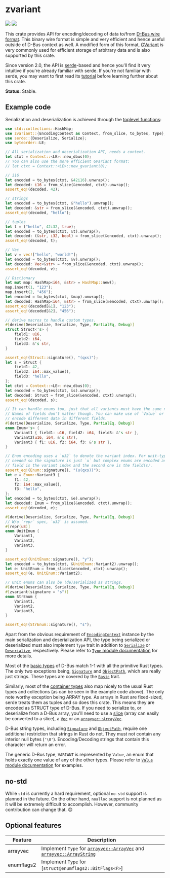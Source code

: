 # zvariant

[![](https://docs.rs/zvariant/badge.svg)](https://docs.rs/zvariant/) [![](https://img.shields.io/crates/v/zvariant)](https://crates.io/crates/zvariant)

This crate provides API for encoding/decoding of data to/from [D-Bus wire format][dwf]. This binary
wire format is simple and very efficient and hence useful outside of D-Bus context as well. A
modified form of this format, [GVariant] is very commonly used for efficient storage of arbitrary
data and is also supported by this crate.

Since version 2.0, the API is [serde]-based and hence you'll find it very intuitive if you're
already familiar with serde. If you're not familiar with serde, you may want to first read its
[tutorial] before learning further about this crate.

**Status:** Stable.

## Example code

Serialization and deserialization is achieved through the [toplevel functions]:

```rust
use std::collections::HashMap;
use zvariant::{EncodingContext as Context, from_slice, to_bytes, Type};
use serde::{Deserialize, Serialize};
use byteorder::LE;

// All serialization and deserialization API, needs a context.
let ctxt = Context::<LE>::new_dbus(0);
// You can also use the more efficient GVariant format:
// let ctxt = Context::<LE>::new_gvariant(0);

// i16
let encoded = to_bytes(ctxt, &42i16).unwrap();
let decoded: i16 = from_slice(&encoded, ctxt).unwrap();
assert_eq!(decoded, 42);

// strings
let encoded = to_bytes(ctxt, &"hello").unwrap();
let decoded: &str = from_slice(&encoded, ctxt).unwrap();
assert_eq!(decoded, "hello");

// tuples
let t = ("hello", 42i32, true);
let encoded = to_bytes(ctxt, &t).unwrap();
let decoded: (&str, i32, bool) = from_slice(&encoded, ctxt).unwrap();
assert_eq!(decoded, t);

// Vec
let v = vec!["hello", "world!"];
let encoded = to_bytes(ctxt, &v).unwrap();
let decoded: Vec<&str> = from_slice(&encoded, ctxt).unwrap();
assert_eq!(decoded, v);

// Dictionary
let mut map: HashMap<i64, &str> = HashMap::new();
map.insert(1, "123");
map.insert(2, "456");
let encoded = to_bytes(ctxt, &map).unwrap();
let decoded: HashMap<i64, &str> = from_slice(&encoded, ctxt).unwrap();
assert_eq!(decoded[&1], "123");
assert_eq!(decoded[&2], "456");

// derive macros to handle custom types.
#[derive(Deserialize, Serialize, Type, PartialEq, Debug)]
struct Struct<'s> {
    field1: u16,
    field2: i64,
    field3: &'s str,
}

assert_eq!(Struct::signature(), "(qxs)");
let s = Struct {
    field1: 42,
    field2: i64::max_value(),
    field3: "hello",
};
let ctxt = Context::<LE>::new_dbus(0);
let encoded = to_bytes(ctxt, &s).unwrap();
let decoded: Struct = from_slice(&encoded, ctxt).unwrap();
assert_eq!(decoded, s);

// It can handle enums too, just that all variants must have the same number and types of fields.
// Names of fields don't matter though. You can make use of `Value` or `OwnedValue` if you want to
// encode different data in different fields.
#[derive(Deserialize, Serialize, Type, PartialEq, Debug)]
enum Enum<'s> {
    Variant1 { field1: u16, field2: i64, field3: &'s str },
    Variant2(u16, i64, &'s str),
    Variant3 { f1: u16, f2: i64, f3: &'s str },
}

// Enum encoding uses a `u32` to denote the variant index. For unit-type enums that's all that's
// needed so the signature is just `u` but complex enums are encoded as a structure whose first
// field is the variant index and the second one is the field(s).
assert_eq!(Enum::signature(), "(u(qxs))");
let e = Enum::Variant3 {
    f1: 42,
    f2: i64::max_value(),
    f3: "hello",
};
let encoded = to_bytes(ctxt, &e).unwrap();
let decoded: Enum = from_slice(&encoded, ctxt).unwrap();
assert_eq!(decoded, e);

#[derive(Deserialize, Serialize, Type, PartialEq, Debug)]
// W/o `repr` spec, `u32` is assumed.
#[repr(u8)]
enum UnitEnum {
    Variant1,
    Variant2,
    Variant3,
}

assert_eq!(UnitEnum::signature(), "y");
let encoded = to_bytes(ctxt, &UnitEnum::Variant2).unwrap();
let e: UnitEnum = from_slice(&encoded, ctxt).unwrap();
assert_eq!(e, UnitEnum::Variant2);

// Unit enums can also be (de)serialized as strings.
#[derive(Deserialize, Serialize, Type, PartialEq, Debug)]
#[zvariant(signature = "s")]
enum StrEnum {
    Variant1,
    Variant2,
    Variant3,
}

assert_eq!(StrEnum::signature(), "s");
```

Apart from the obvious requirement of [`EncodingContext`] instance by the main serialization and
deserialization API, the type being serialized or deserialized must also implement `Type`
trait in addition to [`Serialize`] or [`Deserialize`], respectively. Please refer to [`Type`
module documentation] for more details.

Most of the [basic types] of D-Bus match 1-1 with all the primitive Rust types. The only two
exceptions being, [`Signature`] and [`ObjectPath`], which are really just strings. These types
are covered by the [`Basic`] trait.

Similarly, most of the [container types] also map nicely to the usual Rust types and
collections (as can be seen in the example code above). The only note worthy exception being
ARRAY type. As arrays in Rust are fixed-sized, serde treats them as tuples and so does this
crate. This means they are encoded as STRUCT type of D-Bus. If you need to serialize to, or
deserialize from a D-Bus array, you'll need to use a [slice] (array can easily be converted to a
slice), a [`Vec`] or an [`arrayvec::ArrayVec`].

D-Bus string types, including [`Signature`] and [`ObjectPath`], require one additional
restriction that strings in Rust do not. They must not contain any interior null bytes (`'\0'`).
Encoding/Decoding strings that contain this character will return an error.

The generic D-Bus type, `VARIANT` is represented by `Value`, an enum that holds exactly one
value of any of the other types. Please refer to [`Value` module documentation] for examples.

## no-std

While `std` is currently a hard requirement, optional `no-std` support is planned in the future.
On the other hand, `noalloc` support is not planned as it will be extremely difficult to
accomplish. However, community contribution can change that. 😊

## Optional features

| Feature | Description |
| ---     | ----------- |
| arrayvec | Implement `Type` for [`arrayvec::ArrayVec`] and [`arrayvec::ArrayString`] |
| enumflags2 | Implement `Type` for [`struct@enumflags2::BitFlags<F>`] |

[dwf]: https://dbus.freedesktop.org/doc/dbus-specification.html#message-protocol-marshaling
[GVariant]: https://people.gnome.org/~desrt/gvariant-serialisation.pdf
[serde]: https://crates.io/crates/serde
[tutorial]: https://serde.rs/
[toplevel functions]: https://docs.rs/zvariant/latest/zvariant/#functions
[`EncodingContext`]: https://docs.rs/zvariant/latest/zvariant/struct.EncodingContext.html
[`Serialize`]: https://docs.serde.rs/serde/trait.Serialize.html
[`Deserialize`]: https://docs.serde.rs/serde/de/trait.Deserialize.html
[`Type` module documentation]: https://docs.rs/zvariant/latest/zvariant/trait.Type.html
[basic types]: https://dbus.freedesktop.org/doc/dbus-specification.html#basic-types
[`Signature`]: https://docs.rs/zvariant/latest/zvariant/struct.Signature.html
[`ObjectPath`]: https://docs.rs/zvariant/latest/zvariant/struct.ObjectPath.html
[`Basic`]: https://docs.rs/zvariant/latest/zvariant/trait.Basic.html
[container types]: https://dbus.freedesktop.org/doc/dbus-specification.html#container-types
[slice]: https://doc.rust-lang.org/std/primitive.slice.html
[`Vec`]: https://doc.rust-lang.org/std/vec/struct.Vec.html
[`arrayvec::ArrayVec`]: https://docs.rs/arrayvec/0.7.1/arrayvec/struct.ArrayVec.html
[`arrayvec::ArrayString`]: https://docs.rs/arrayvec/0.7.1/arrayvec/struct.ArrayString.html
[`Value` module documentation]: https://docs.rs/zvariant/latest/zvariant/enum.Value.html
